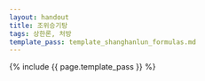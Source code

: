 ```yaml
---
layout: handout
title: 조위승기탕
tags: 상한론, 처방
template_pass: template_shanghanlun_formulas.md
---
```



{% include {{ page.template_pass }} %}